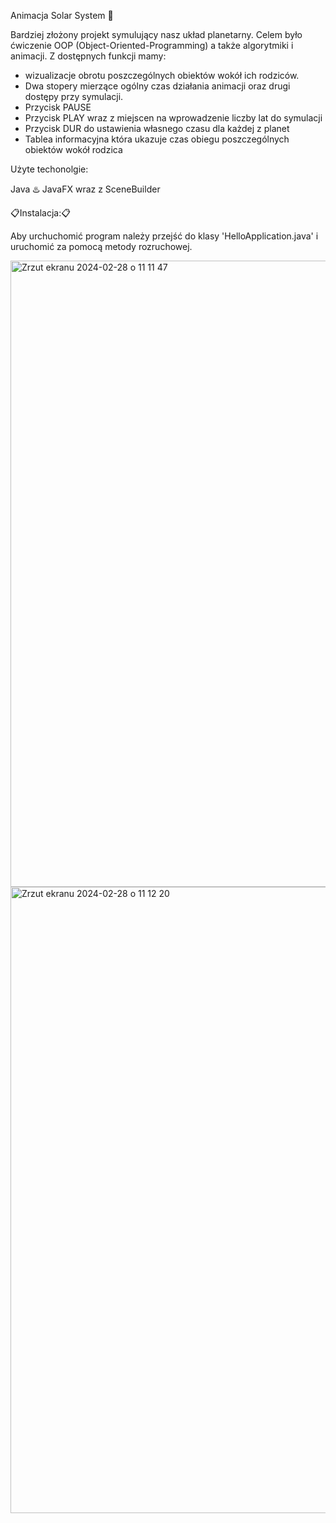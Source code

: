 Animacja Solar System 🌌

Bardziej złożony projekt symulujący nasz układ planetarny. Celem było ćwiczenie OOP (Object-Oriented-Programming) a także algorytmiki i animacji.
Z dostępnych funkcji mamy:

 - wizualizacje obrotu poszczególnych obiektów wokół ich rodziców.
 - Dwa stopery mierzące ogólny czas działania animacji oraz drugi dostępy przy symulacji.
 - Przycisk PAUSE
 - Przycisk PLAY wraz z miejscen na wprowadzenie liczby lat do symulacji
 - Przycisk DUR do ustawienia własnego czasu dla każdej z planet
 - Tablea informacyjna która ukazuje czas obiegu poszczególnych obiektów wokół rodzica

Użyte techonolgie:

Java ♨️
JavaFX wraz z SceneBuilder

📋Instalacja:📋

Aby urchuchomić program należy przejść do klasy 'HelloApplication.java' i uruchomić za pomocą metody rozruchowej.

   
<img width="1002" alt="Zrzut ekranu 2024-02-28 o 11 11 47" src="https://github.com/YouStee22/Wahad-o/assets/121635787/7341a754-f821-42a4-977a-89875f358e13">
<img width="1002" alt="Zrzut ekranu 2024-02-28 o 11 12 20" src="https://github.com/YouStee22/Wahad-o/assets/121635787/712abd4b-807b-40d0-bc31-24955811ea11">

